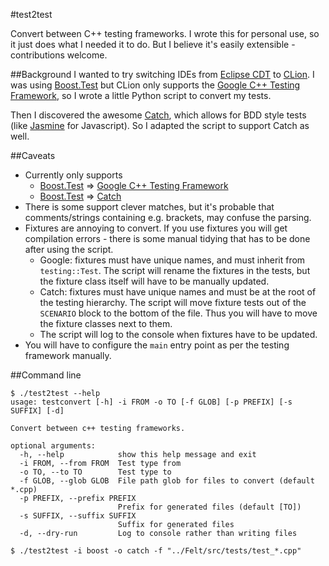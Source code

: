 #test2test

Convert between C++ testing frameworks.  I wrote this for personal use, so it just does what I
needed it to do.  But I believe it's easily extensible - contributions welcome.

##Background
I wanted to try switching IDEs from [Eclipse CDT](http://www.eclipse.org/cdt/) to
[CLion](https://www.jetbrains.com/clion/).  I was using 
[Boost.Test](http://www.boost.org/doc/libs/1_61_0/libs/test/doc/html/index.html) but CLion only
supports the [Google C++ Testing Framework](https://github.com/google/googletest), so I wrote a 
little Python script to convert my tests.

Then I discovered the awesome [Catch](https://github.com/philsquared/Catch), which allows for
BDD style tests (like [Jasmine](http://jasmine.github.io/) for Javascript).  So I adapted the 
script to support Catch as well.

##Caveats
* Currently only supports
  - [Boost.Test](http://www.boost.org/doc/libs/1_61_0/libs/test/doc/html/index.html) => 
  [Google C++ Testing Framework](https://github.com/google/googletest)
  - [Boost.Test](http://www.boost.org/doc/libs/1_61_0/libs/test/doc/html/index.html) => 
  [Catch](https://github.com/philsquared/Catch)
* There is some support clever matches, but it's probable that comments/strings containing e.g.
  brackets, may confuse the parsing.
* Fixtures are annoying to convert.  If you use fixtures you will get compilation errors - there is
  some manual tidying that has to be done after using the script.
  - Google: fixtures must have unique names, and must inherit from `testing::Test`.  The script
    will rename the fixtures in the tests, but the fixture class itself will have to be manually
    updated.
  - Catch: fixtures must have unique names and must be at the root of the testing hierarchy.  The
    script will move fixture tests out of the `SCENARIO` block to the bottom of the file.  Thus
    you will have to move the fixture classes next to them.
  - The script will log to the console when fixtures have to be updated.
* You will have to configure the `main` entry point as per the testing framework manually.
  

##Command line
```
$ ./test2test --help
usage: testconvert [-h] -i FROM -o TO [-f GLOB] [-p PREFIX] [-s SUFFIX] [-d]

Convert between c++ testing frameworks.

optional arguments:
  -h, --help            show this help message and exit
  -i FROM, --from FROM  Test type from
  -o TO, --to TO        Test type to
  -f GLOB, --glob GLOB  File path glob for files to convert (default *.cpp)
  -p PREFIX, --prefix PREFIX
                        Prefix for generated files (default [TO])
  -s SUFFIX, --suffix SUFFIX
                        Suffix for generated files
  -d, --dry-run         Log to console rather than writing files
```

```
$ ./test2test -i boost -o catch -f "../Felt/src/tests/test_*.cpp"
```

